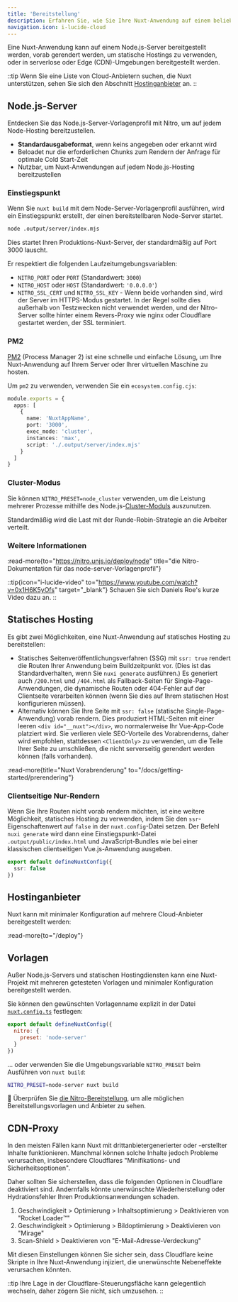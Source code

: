 ```yaml
---
title: 'Bereitstellung'
description: Erfahren Sie, wie Sie Ihre Nuxt-Anwendung auf einem beliebigen Hosting-Anbieter bereitstellen.
navigation.icon: i-lucide-cloud
---
```


Eine Nuxt-Anwendung kann auf einem Node.js-Server bereitgestellt werden, vorab gerendert werden, um statische Hostings zu verwenden, oder in serverlose oder Edge (CDN)-Umgebungen bereitgestellt werden.

::tip
Wenn Sie eine Liste von Cloud-Anbietern suchen, die Nuxt unterstützen, sehen Sie sich den Abschnitt [Hostinganbieter](/deploy) an.
::

## Node.js-Server

Entdecken Sie das Node.js-Server-Vorlagenprofil mit Nitro, um auf jedem Node-Hosting bereitzustellen.

- **Standardausgabeformat**, wenn keins angegeben oder erkannt wird <br>
- Beloadet nur die erforderlichen Chunks zum Rendern der Anfrage für optimale Cold Start-Zeit <br>
- Nutzbar, um Nuxt-Anwendungen auf jedem Node.js-Hosting bereitzustellen

### Einstiegspunkt

Wenn Sie `nuxt build` mit dem Node-Server-Vorlagenprofil ausführen, wird ein Einstiegspunkt erstellt, der einen bereitstellbaren Node-Server startet.

```bash [Terminal]
node .output/server/index.mjs
```

Dies startet Ihren Produktions-Nuxt-Server, der standardmäßig auf Port 3000 lauscht.

Er respektiert die folgenden Laufzeitumgebungsvariablen:

- `NITRO_PORT` oder `PORT` (Standardwert: `3000`)
- `NITRO_HOST` oder `HOST` (Standardwert: `'0.0.0.0'`)
- `NITRO_SSL_CERT` und `NITRO_SSL_KEY` - Wenn beide vorhanden sind, wird der Server im HTTPS-Modus gestartet. In der Regel sollte dies außerhalb von Testzwecken nicht verwendet werden, und der Nitro-Server sollte hinter einem Revers-Proxy wie nginx oder Cloudflare gestartet werden, der SSL terminiert.

### PM2

[PM2](https://pm2.keymetrics.io/) (Process Manager 2) ist eine schnelle und einfache Lösung, um Ihre Nuxt-Anwendung auf Ihrem Server oder Ihrer virtuellen Maschine zu hosten.

Um `pm2` zu verwenden, verwenden Sie ein `ecosystem.config.cjs`:

```ts [ecosystem.config.cjs]
module.exports = {
  apps: [
    {
      name: 'NuxtAppName',
      port: '3000',
      exec_mode: 'cluster',
      instances: 'max',
      script: './.output/server/index.mjs'
    }
  ]
}
```

### Cluster-Modus

Sie können `NITRO_PRESET=node_cluster` verwenden, um die Leistung mehrerer Prozesse mithilfe des Node.js-[Cluster-Moduls](https://nodejs.org/dist/latest/docs/api/cluster.html) auszunutzen.

Standardmäßig wird die Last mit der Runde-Robin-Strategie an die Arbeiter verteilt.

### Weitere Informationen

:read-more{to="https://nitro.unjs.io/deploy/node" title="die Nitro-Dokumentation für das node-server-Vorlagenprofil"}

::tip{icon="i-lucide-video" to="https://www.youtube.com/watch?v=0x1H6K5yOfs" target="\_blank"}
Schauen Sie sich Daniels Roe's kurze Video dazu an.
::

## Statisches Hosting

Es gibt zwei Möglichkeiten, eine Nuxt-Anwendung auf statisches Hosting zu bereitstellen:

- Statisches Seitenveröffentlichungsverfahren (SSG) mit `ssr: true` rendert die Routen Ihrer Anwendung beim Buildzeitpunkt vor. (Dies ist das Standardverhalten, wenn Sie `nuxi generate` ausführen.) Es generiert auch `/200.html` und `/404.html` als Fallback-Seiten für Single-Page-Anwendungen, die dynamische Routen oder 404-Fehler auf der Clientseite verarbeiten können (wenn Sie dies auf Ihrem statischen Host konfigurieren müssen).
- Alternativ können Sie Ihre Seite mit `ssr: false` (statische Single-Page-Anwendung) vorab rendern. Dies produziert HTML-Seiten mit einer leeren `<div id="__nuxt"></div>`, wo normalerweise Ihr Vue-App-Code platziert wird. Sie verlieren viele SEO-Vorteile des Vorabrenderns, daher wird empfohlen, stattdessen `<ClientOnly>` zu verwenden, um die Teile Ihrer Seite zu umschließen, die nicht serverseitig gerendert werden können (falls vorhanden).

:read-more{title="Nuxt Vorabrenderung" to="/docs/getting-started/prerendering"}

### Clientseitige Nur-Rendern

Wenn Sie Ihre Routen nicht vorab rendern möchten, ist eine weitere Möglichkeit, statisches Hosting zu verwenden, indem Sie den `ssr`-Eigenschaftenwert auf `false` in der `nuxt.config`-Datei setzen. Der Befehl `nuxi generate` wird dann eine Einstiegspunkt-Datei `.output/public/index.html` und JavaScript-Bundles wie bei einer klassischen clientseitigen Vue.js-Anwendung ausgeben.

```ts twoslash [nuxt.config.ts]
export default defineNuxtConfig({
  ssr: false
})
```

## Hostinganbieter

Nuxt kann mit minimaler Konfiguration auf mehrere Cloud-Anbieter bereitgestellt werden:

:read-more{to="/deploy"}

## Vorlagen

Außer Node.js-Servers und statischen Hostingdiensten kann eine Nuxt-Projekt mit mehreren getesteten Vorlagen und minimaler Konfiguration bereitgestellt werden.

Sie können den gewünschten Vorlagenname explizit in der Datei [`nuxt.config.ts`](/docs/guide/directory-structure/nuxt-config) festlegen:

```js twoslash [nuxt.config.ts]
export default defineNuxtConfig({
  nitro: {
    preset: 'node-server'
  }
})
```

... oder verwenden Sie die Umgebungsvariable `NITRO_PRESET` beim Ausführen von `nuxt build`:

```bash [Terminal]
NITRO_PRESET=node-server nuxt build
```

🔎 Überprüfen Sie [die Nitro-Bereitstellung](https://nitro.unjs.io/deploy), um alle möglichen Bereitstellungsvorlagen und Anbieter zu sehen.

## CDN-Proxy

In den meisten Fällen kann Nuxt mit drittanbietergenerierter oder -erstellter Inhalte funktionieren. Manchmal können solche Inhalte jedoch Probleme verursachen, insbesondere Cloudflares "Minifikations- und Sicherheitsoptionen".

Daher sollten Sie sicherstellen, dass die folgenden Optionen in Cloudflare deaktiviert sind. Andernfalls könnte unerwünschte Wiederherstellung oder Hydrationsfehler Ihren Produktionsanwendungen schaden.

1. Geschwindigkeit > Optimierung > Inhaltsoptimierung > Deaktivieren von "Rocket Loader™"
2. Geschwindigkeit > Optimierung > Bildoptimierung > Deaktivieren von "Mirage"
3. Scan-Shield > Deaktivieren von "E-Mail-Adresse-Verdeckung"

Mit diesen Einstellungen können Sie sicher sein, dass Cloudflare keine Skripte in Ihre Nuxt-Anwendung injiziert, die unerwünschte Nebeneffekte verursachen könnten.

::tip
Ihre Lage in der Cloudflare-Steuerungsfläche kann gelegentlich wechseln, daher zögern Sie nicht, sich umzusehen.
::